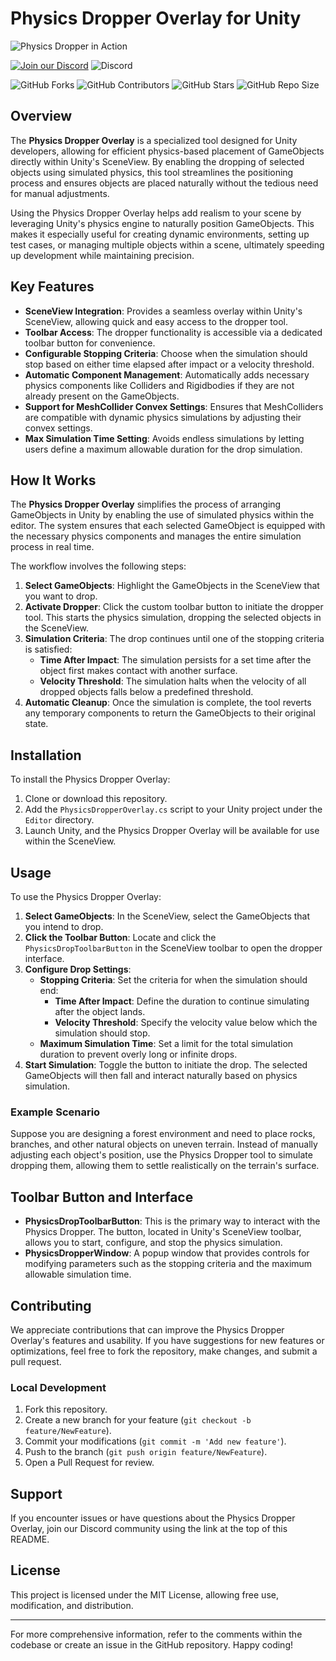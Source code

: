 # Physics Dropper Overlay for Unity

![Physics Dropper in Action](docs/images/ExampleGif.gif)

[![Join our Discord](https://img.shields.io/badge/Discord-Join%20Us-7289DA?logo=discord&logoColor=white)](https://discord.gg/knwtcq3N2a)
![Discord](https://img.shields.io/discord/1047781241010794506)

![GitHub Forks](https://img.shields.io/github/forks/Ddemon26/PhysicsDropperOverlay)
![GitHub Contributors](https://img.shields.io/github/contributors/Ddemon26/PhysicsDropperOverlay)
![GitHub Stars](https://img.shields.io/github/stars/Ddemon26/PhysicsDropperOverlay)
![GitHub Repo Size](https://img.shields.io/github/repo-size/Ddemon26/PhysicsDropperOverlay)

## Overview

The **Physics Dropper Overlay** is a specialized tool designed for Unity developers, allowing for efficient physics-based placement of GameObjects directly within Unity's SceneView. By enabling the dropping of selected objects using simulated physics, this tool streamlines the positioning process and ensures objects are placed naturally without the tedious need for manual adjustments.

Using the Physics Dropper Overlay helps add realism to your scene by leveraging Unity's physics engine to naturally position GameObjects. This makes it especially useful for creating dynamic environments, setting up test cases, or managing multiple objects within a scene, ultimately speeding up development while maintaining precision.

## Key Features

- **SceneView Integration**: Provides a seamless overlay within Unity's SceneView, allowing quick and easy access to the dropper tool.
- **Toolbar Access**: The dropper functionality is accessible via a dedicated toolbar button for convenience.
- **Configurable Stopping Criteria**: Choose when the simulation should stop based on either time elapsed after impact or a velocity threshold.
- **Automatic Component Management**: Automatically adds necessary physics components like Colliders and Rigidbodies if they are not already present on the GameObjects.
- **Support for MeshCollider Convex Settings**: Ensures that MeshColliders are compatible with dynamic physics simulations by adjusting their convex settings.
- **Max Simulation Time Setting**: Avoids endless simulations by letting users define a maximum allowable duration for the drop simulation.

## How It Works

The **Physics Dropper Overlay** simplifies the process of arranging GameObjects in Unity by enabling the use of simulated physics within the editor. The system ensures that each selected GameObject is equipped with the necessary physics components and manages the entire simulation process in real time.

The workflow involves the following steps:

1. **Select GameObjects**: Highlight the GameObjects in the SceneView that you want to drop.
2. **Activate Dropper**: Click the custom toolbar button to initiate the dropper tool. This starts the physics simulation, dropping the selected objects in the SceneView.
3. **Simulation Criteria**: The drop continues until one of the stopping criteria is satisfied:
   - **Time After Impact**: The simulation persists for a set time after the object first makes contact with another surface.
   - **Velocity Threshold**: The simulation halts when the velocity of all dropped objects falls below a predefined threshold.
4. **Automatic Cleanup**: Once the simulation is complete, the tool reverts any temporary components to return the GameObjects to their original state.

## Installation

To install the Physics Dropper Overlay:

1. Clone or download this repository.
2. Add the `PhysicsDropperOverlay.cs` script to your Unity project under the `Editor` directory.
3. Launch Unity, and the Physics Dropper Overlay will be available for use within the SceneView.

## Usage

To use the Physics Dropper Overlay:

1. **Select GameObjects**: In the SceneView, select the GameObjects that you intend to drop.
2. **Click the Toolbar Button**: Locate and click the `PhysicsDropToolbarButton` in the SceneView toolbar to open the dropper interface.
3. **Configure Drop Settings**:
   - **Stopping Criteria**: Set the criteria for when the simulation should end:
      - **Time After Impact**: Define the duration to continue simulating after the object lands.
      - **Velocity Threshold**: Specify the velocity value below which the simulation should stop.
   - **Maximum Simulation Time**: Set a limit for the total simulation duration to prevent overly long or infinite drops.
4. **Start Simulation**: Toggle the button to initiate the drop. The selected GameObjects will then fall and interact naturally based on physics simulation.

### Example Scenario

Suppose you are designing a forest environment and need to place rocks, branches, and other natural objects on uneven terrain. Instead of manually adjusting each object's position, use the Physics Dropper tool to simulate dropping them, allowing them to settle realistically on the terrain's surface.

## Toolbar Button and Interface

- **PhysicsDropToolbarButton**: This is the primary way to interact with the Physics Dropper. The button, located in Unity's SceneView toolbar, allows you to start, configure, and stop the physics simulation.
- **PhysicsDropperWindow**: A popup window that provides controls for modifying parameters such as the stopping criteria and the maximum allowable simulation time.

## Contributing

We appreciate contributions that can improve the Physics Dropper Overlay's features and usability. If you have suggestions for new features or optimizations, feel free to fork the repository, make changes, and submit a pull request.

### Local Development

1. Fork this repository.
2. Create a new branch for your feature (`git checkout -b feature/NewFeature`).
3. Commit your modifications (`git commit -m 'Add new feature'`).
4. Push to the branch (`git push origin feature/NewFeature`).
5. Open a Pull Request for review.

## Support

If you encounter issues or have questions about the Physics Dropper Overlay, join our Discord community using the link at the top of this README.

## License

This project is licensed under the MIT License, allowing free use, modification, and distribution.

---

For more comprehensive information, refer to the comments within the codebase or create an issue in the GitHub repository. Happy coding!